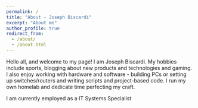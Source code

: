 ```yaml
---
permalink: /
title: "About - Joseph Biscardi"
excerpt: "About me"
author_profile: true
redirect_from: 
  - /about/
  - /about.html
---
```


Hello all, and welcome to my page! I am Joseph Biscardi. My hobbies include sports, blogging about new products and technologies and gaming. I also enjoy working with hardware and software - building PCs or setting up switches/routers and writing scripts and project-based code. I run my own homelab and dedicate time perfecting my craft.

I am currently employed as a IT Systems Specialist



